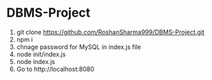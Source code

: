 # DBMS-Project

1. git clone https://github.com/RoshanSharma999/DBMS-Project.git <br>
2. npm i <br>
3. chnage password for MySQL in index.js file <br>
4. node init/index.js <br>
5. node index.js <br>
6. Go to http://localhost:8080 <br>
